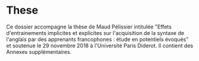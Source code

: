 # These

Ce dossier accompagne la thèse de Maud Pélissier intitulée "Effets d'entrainements implicites et explicites sur l'acquisition de la syntaxe de l'anglais par des apprenants francophones :  étude en potentiels évoqués" et soutenue le 29 novembre 2018 à l'Université Paris Diderot.
Il contient des Annexes supplémentaires.

